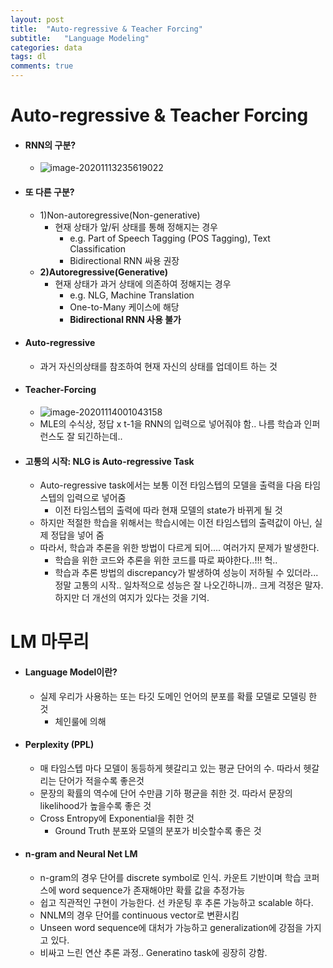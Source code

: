 ```yaml
---
layout: post
title:  "Auto-regressive & Teacher Forcing"
subtitle:   "Language Modeling"
categories: data
tags: dl
comments: true
---
```

# Auto-regressive & Teacher Forcing

- #### RNN의 구분?

  - ![image-20201113235619022](/Users/tkim29/github_blog/shoman2.github.io/assets/img/image-20201113235619022.png)

- #### 또 다른 구분?

  - 1)Non-autoregressive(Non-generative)
    - 현재 상태가 앞/뒤 상태를 통해 정해지는 경우
      - e.g. Part of Speech Tagging (POS Tagging), Text Classification
      - Bidirectional RNN 싸용 권장
  - **2)Autoregressive(Generative)**
    - 현재 상태가 과거 상태에 의존하여 정해지는 경우
      - e.g. NLG, Machine Translation
      - One-to-Many 케이스에 해당
      - **Bidirectional RNN 사용 불가**

- #### Auto-regressive

  - 과거 자신의상태를 참조하여 현재 자신의 상태를 업데이트 하는 것

- #### Teacher-Forcing

  - ![image-20201114001043158](/Users/tkim29/github_blog/shoman2.github.io/assets/img/image-20201114001043158.png)
  - MLE의 수식상, 정답 x t-1을 RNN의 입력으로 넣어줘야 함.. 나름 학습과 인퍼런스도 잘 되긴하는데..

- #### 고통의 시작:  NLG is Auto-regressive Task

  - Auto-regressive task에서는 보통 이전 타임스텝의 모델을 출력을 다음 타임스텝의 입력으로 넣어줌
    - 이전 타임스텝의 출력에 따라 현재 모델의 state가 바뀌게 될 것
  - 하지만 적절한 학습을 위해서는 학습시에는 이전 타임스텝의 출력값이 아닌, 실제 정답을 넣어 줌
  - 따라서, 학습과 추론을 위한 방법이 다르게 되어.... 여러가지 문제가 발생한다.
    - 학습을 위한 코드와 추론을 위한 코드를 따로 짜야한다..!!! 헉..
    - 학습과 추론 방법의 discrepancy가 발생하여 성능이 저하될 수 있더라... 정말 고통의 시작.. 일차적으로 성능은 잘 나오긴하니까.. 크게 걱정은 말자. 하지만 더 개선의 여지가 있다는 것을 기억.

# LM 마무리

- #### Language Model이란?

  - 실제 우리가 사용하는 또는 타깃 도메인 언어의 분포를 확률 모델로 모델링 한 것
    - 체인룰에 의해

- ####  Perplexity (PPL)

  - 매 타임스텝 마다 모델이 동등하게 헷갈리고 있는 평균 단어의 수. 따라서 헷갈리는 단어가 적을수록 좋은것
  - 문장의 확률의 역수에 단어 수만큼 기하 평균을 취한 것. 따라서 문장의 likelihood가 높을수록 좋은 것
  - Cross Entropy에 Exponential을 취한 것
    - Ground Truth 분포와 모델의 분포가 비슷할수록 좋은 것

- #### n-gram and Neural Net LM

  - n-gram의 경우 단어를 discrete symbol로 인식. 카운트 기반이며 학습 코퍼스에 word sequence가 존재해야만 확률 값을 추정가능
  - 쉽고 직관적인 구현이 가능한다. 선 카운팅 후 추론 가능하고 scalable 하다.
  - NNLM의 경우 단어를 continuous vector로 변환시킴
  - Unseen word sequence에 대처가 가능하고 generalization에 강점을 가지고 있다.
  - 비싸고 느린 연산 추론 과정.. Generatino task에 굉장히 강함.

